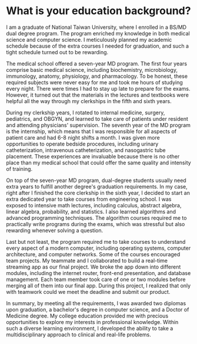 # What is your education background?

I am a graduate of National Taiwan University, where I enrolled in a BS/MD dual degree program. The program enriched my knowledge in both medical science and computer science. I meticulously planned my academic schedule because of the extra courses I needed for graduation, and such a tight schedule turned out to be rewarding.

The medical school offered a seven-year MD program. The first four years comprise basic medical science, including biochemistry, microbiology, immunology, anatomy, physiology, and pharmacology. To be honest, these required subjects were never easy for me and took me hours of studying every night. There were times I had to stay up late to prepare for the exams. However, it turned out that the materials in the lectures and textbooks were helpful all the way through my clerkships in the fifth and sixth years.

During my clerkship years, I rotated to internal medicine, surgery, pediatrics, and OBGYN, and learned to take care of patients under resident and attending physicians' supervision. The seventh year of the MD program is the internship, which means that I was responsible for all aspects of patient care and had 6-8 night shifts a month. I was given more opportunities to operate bedside procedures, including urinary catheterization, intravenous catheterization, and nasogastric tube placement. These experiences are invaluable because there is no other place than my medical school that could offer the same quality and intensity of training.

On top of the seven-year MD program, dual-degree students usually need extra years to fulfill another degree's graduation requirements. In my case, right after I finished the core clerkship in the sixth year, I decided to start an extra dedicated year to take courses from engineering school. I was exposed to intensive math lectures, including calculus, abstract algebra, linear algebra, probability, and statistics. I also learned algorithms and advanced programming techniques. The algorithm courses required me to practically write programs during the exams, which was stressful but also rewarding whenever solving a question.

Last but not least, the program required me to take courses to understand every aspect of a modern computer, including operating systems, computer architecture, and computer networks. Some of the courses encouraged team projects. My teammate and I collaborated to build a real-time streaming app as our final project. We broke the app down into different modules, including the internet router, front-end presentation, and database management. Each team member took care of one or two modules before merging all of them into our final app. During this project, I realized that only with teamwork could we meet the deadline and submit our product.

In summary, by meeting all the requirements, I was awarded two diplomas upon graduation, a bachelor's degree in computer science, and a Doctor of Medicine degree. My college education provided me with precious opportunities to explore my interests in professional knowledge. Within such a diverse learning environment, I developed the ability to take a multidisciplinary approach to clinical and real-life problems.
